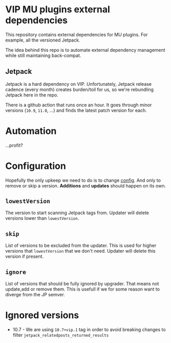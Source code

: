 # VIP MU plugins external dependencies

This repository contains external dependencies for MU plugins. For example, all the versioned Jetpack.

The idea behind this repo is to automate external dependency management while still maintaining back-compat.

## Jetpack

Jetpack is a hard dependency on VIP. Unfortunately, Jetpack release cadence (every month) creates burden/toil for us, so we're rebundling Jetpack here in the repo.

There is a github action that runs once an hour. It goes through minor versions (`10.9`, `11.0`, ...) and finds the latest patch version for each.

# Automation

...profit?

# Configuration

Hopefully the only upkeep we need to do is to change [config](./config.json). And only to remove or skip a version. **Additions** and **updates** should happen on its own.

## `lowestVersion`

The version to start scanning Jetpack tags from. Updater will delete versions lower than `lowestVersion`.

## `skip`

List of versions to be excluded from the updater. This is used for higher versions that `lowestVersion` that we don't need. Updater will delete this version if present.

## `ignore`

List of versions that should be fully ignored by upgrader. That means not update,add or remove them. This is usefull if we for some reason want to diverge from the JP semver.

# Ignored versions

* 10.7 - We are using `10.7+vip.1` tag in order to avoid breaking changes to filter `jetpack_relatedposts_returned_results`
